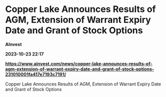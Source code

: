 # Copper Lake Announces Results of AGM, Extension of Warrant Expiry Date and Grant of Stock Options
**AInvest**

**2023-10-23 22:17**

**https://www.ainvest.com/news/copper-lake-announces-results-of-agm-extension-of-warrant-expiry-date-and-grant-of-stock-options-231010001fa417e7193c7191/**

Copper Lake Announces Results of AGM, Extension of Warrant Expiry Date and Grant of Stock Options